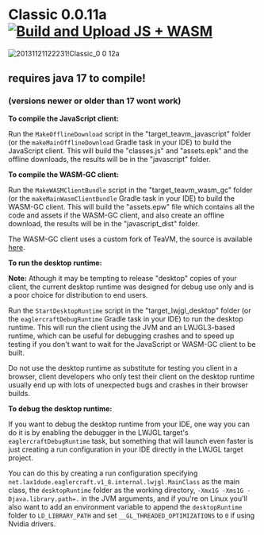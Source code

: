 # Classic 0.0.11a [![Build and Upload JS + WASM](https://github.com/radmanplays/classic-0.0.11a/actions/workflows/gradle.yml/badge.svg)](https://github.com/radmanplays/classic-0.0.11a/actions/workflows/gradle.yml)
![20131121122231!Classic_0 0 12a](https://github.com/user-attachments/assets/5714cc3c-9587-4508-867c-ded6f0df63a1)





## requires java 17 to compile!
### (versions newer or older than 17 wont work)


**To compile the JavaScript client:**

Run the `MakeOfflineDownload` script in the "target_teavm_javascript" folder (or the `makeMainOfflineDownload` Gradle task in your IDE) to build the JavaScript client. This will build the "classes.js" and "assets.epk" and the offline downloads, the results will be in the "javascript" folder.

**To compile the WASM-GC client:**

Run the `MakeWASMClientBundle` script in the "target_teavm_wasm_gc" folder (or the `makeMainWasmClientBundle` Gradle task in your IDE) to build the WASM-GC client. This will build the "assets.epw" file which contains all the code and assets if the WASM-GC client, and also create an offline download, the results will be in the "javascript_dist" folder.

The WASM-GC client uses a custom fork of TeaVM, the source is available [here](https://github.com/Eaglercraft-TeaVM-Fork/eagler-teavm).

**To run the desktop runtime:**

**Note:** Athough it may be tempting to release "desktop" copies of your client, the current desktop runtime was designed for debug use only and is a poor choice for distribution to end users.

Run the `StartDesktopRuntime` script in the "target_lwjgl_desktop" folder (or the `eaglercraftDebugRuntime` Gradle task in your IDE) to run the desktop runtime. This will run the client using the JVM and an LWJGL3-based runtime, which can be useful for debugging crashes and to speed up testing if you don't want to wait for the JavaScript or WASM-GC client to be built.

Do not use the desktop runtime as substitute for testing you client in a browser, client developers who only test their client on the desktop runtime usually end up with lots of unexpected bugs and crashes in their browser builds.

**To debug the desktop runtime:**

If you want to debug the desktop runtime from your IDE, one way you can do it is by enabling the debugger in the LWJGL target's `eaglercraftDebugRuntime` task, but something that will launch even faster is just creating a run configuration in your IDE directly in the LWJGL target project.

You can do this by creating a run configuration specifying `net.lax1dude.eaglercraft.v1_8.internal.lwjgl.MainClass` as the main class, the `desktopRuntime` folder as the working directory, `-Xmx1G -Xms1G -Djava.library.path=.` in the JVM arguments, and if you're on Linux you'll also want to add an environment variable to append the `desktopRuntime` folder to `LD_LIBRARY_PATH` and set `__GL_THREADED_OPTIMIZATIONS` to `0` if using Nvidia drivers.
